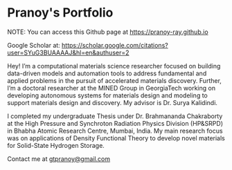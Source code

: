 # Pranoy's Portfolio

NOTE: You can access this Github page at https://pranoy-ray.github.io

Google Scholar at: https://scholar.google.com/citations?user=SYuG3BUAAAAJ&hl=en&authuser=2

Hey! I’m a computational materials science researcher focused on building data-driven models and automation tools to address fundamental and applied problems in the pursuit of accelerated materials discovery. Further, I’m a doctoral researcher at the MINED Group in GeorgiaTech working on developing autonomous systems for materials design and modeling to support materials design and discovery. My advisor is Dr. Surya Kalidindi.

I completed my undergraduate Thesis under Dr. Brahmananda Chakraborty at the High Pressure and Synchroton Radiation Physics Division (HP&SRPD) in Bhabha Atomic Research Centre, Mumbai, India. My main research focus was on applications of Density Functional Theory to develop novel materials for Solid-State Hydrogen Storage.

Contact me at gtpranoy@gmail.com
